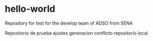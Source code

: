 # hello-world
Repository for test for the develop team of ADSO from SENA

Repositorio de prueba
ajustes generacion conflicto repositorio local 
